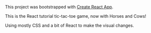 This project was bootstrapped with [Create React App](https://github.com/facebookincubator/create-react-app).

This is the React tutorial tic-tac-toe game, now with Horses and Cows! 

Using mostly CSS and a bit of React to make the visual changes. 
